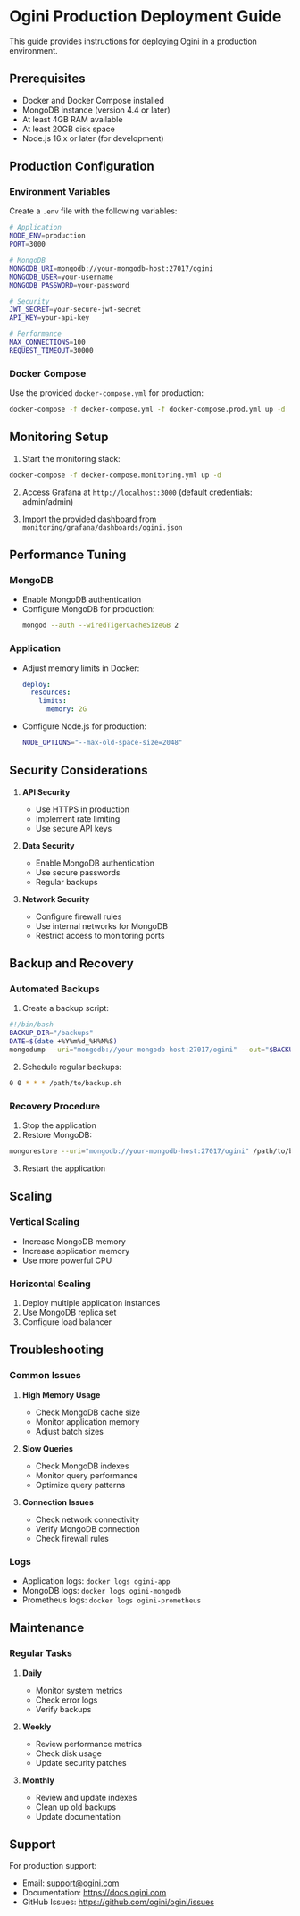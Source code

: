 # Ogini Production Deployment Guide

This guide provides instructions for deploying Ogini in a production environment.

## Prerequisites

- Docker and Docker Compose installed
- MongoDB instance (version 4.4 or later)
- At least 4GB RAM available
- At least 20GB disk space
- Node.js 16.x or later (for development)

## Production Configuration

### Environment Variables

Create a `.env` file with the following variables:

```bash
# Application
NODE_ENV=production
PORT=3000

# MongoDB
MONGODB_URI=mongodb://your-mongodb-host:27017/ogini
MONGODB_USER=your-username
MONGODB_PASSWORD=your-password

# Security
JWT_SECRET=your-secure-jwt-secret
API_KEY=your-api-key

# Performance
MAX_CONNECTIONS=100
REQUEST_TIMEOUT=30000
```

### Docker Compose

Use the provided `docker-compose.yml` for production:

```bash
docker-compose -f docker-compose.yml -f docker-compose.prod.yml up -d
```

## Monitoring Setup

1. Start the monitoring stack:
```bash
docker-compose -f docker-compose.monitoring.yml up -d
```

2. Access Grafana at `http://localhost:3000` (default credentials: admin/admin)

3. Import the provided dashboard from `monitoring/grafana/dashboards/ogini.json`

## Performance Tuning

### MongoDB

- Enable MongoDB authentication
- Configure MongoDB for production:
  ```bash
  mongod --auth --wiredTigerCacheSizeGB 2
  ```

### Application

- Adjust memory limits in Docker:
  ```yaml
  deploy:
    resources:
      limits:
        memory: 2G
  ```

- Configure Node.js for production:
  ```bash
  NODE_OPTIONS="--max-old-space-size=2048"
  ```

## Security Considerations

1. **API Security**
   - Use HTTPS in production
   - Implement rate limiting
   - Use secure API keys

2. **Data Security**
   - Enable MongoDB authentication
   - Use secure passwords
   - Regular backups

3. **Network Security**
   - Configure firewall rules
   - Use internal networks for MongoDB
   - Restrict access to monitoring ports

## Backup and Recovery

### Automated Backups

1. Create a backup script:
```bash
#!/bin/bash
BACKUP_DIR="/backups"
DATE=$(date +%Y%m%d_%H%M%S)
mongodump --uri="mongodb://your-mongodb-host:27017/ogini" --out="$BACKUP_DIR/$DATE"
```

2. Schedule regular backups:
```bash
0 0 * * * /path/to/backup.sh
```

### Recovery Procedure

1. Stop the application
2. Restore MongoDB:
```bash
mongorestore --uri="mongodb://your-mongodb-host:27017/ogini" /path/to/backup
```
3. Restart the application

## Scaling

### Vertical Scaling

- Increase MongoDB memory
- Increase application memory
- Use more powerful CPU

### Horizontal Scaling

1. Deploy multiple application instances
2. Use MongoDB replica set
3. Configure load balancer

## Troubleshooting

### Common Issues

1. **High Memory Usage**
   - Check MongoDB cache size
   - Monitor application memory
   - Adjust batch sizes

2. **Slow Queries**
   - Check MongoDB indexes
   - Monitor query performance
   - Optimize query patterns

3. **Connection Issues**
   - Check network connectivity
   - Verify MongoDB connection
   - Check firewall rules

### Logs

- Application logs: `docker logs ogini-app`
- MongoDB logs: `docker logs ogini-mongodb`
- Prometheus logs: `docker logs ogini-prometheus`

## Maintenance

### Regular Tasks

1. **Daily**
   - Monitor system metrics
   - Check error logs
   - Verify backups

2. **Weekly**
   - Review performance metrics
   - Check disk usage
   - Update security patches

3. **Monthly**
   - Review and update indexes
   - Clean up old backups
   - Update documentation

## Support

For production support:
- Email: support@ogini.com
- Documentation: https://docs.ogini.com
- GitHub Issues: https://github.com/ogini/ogini/issues 